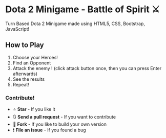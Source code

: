 # Dota 2 Minigame - Battle of Spirit ⚔

Turn Based Dota 2 Minigame made using HTML5, CSS, Bootstrap, JavaScript!

## How to Play

1. Choose your Heroes!
2. Find an Opponent 
3. Attack the enemy ! (click attack button once, then you can press Enter afterwards)
4. See the results
5. Repeat!

### Contribute!

+ ⭐ **Star** - If you like it
+ 🔃 **Send a pull request** - If you want to contribute
+ 🔱 **Fork** - If you like to build your own version
+  ❗ **File an issue** - If you found a bug
